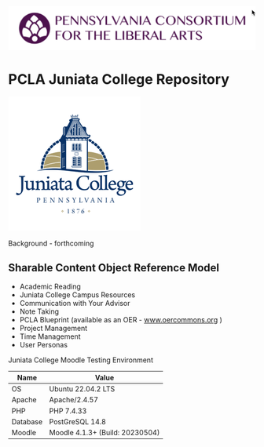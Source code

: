 ![PCLA Logo](./PCLA-logo.png)

# PCLA Juniata College Repository

![Juniata College Logo](./juniata.png)

Background - forthcoming 

## Sharable Content Object Reference Model 

* Academic Reading 
* Juniata College Campus Resources
* Communication with Your Advisor
* Note Taking
* PCLA Blueprint (available as an OER - www.oercommons.org )
* Project Management
* Time Management
* User Personas
 

Juniata College Moodle Testing Environment 

| Name     | Value              | 
| -------- | ------------------ | 
| OS       | Ubuntu 22.04.2 LTS |
| Apache   | Apache/2.4.57      |
| PHP      | PHP 7.4.33         |
| Database | PostGreSQL 14.8    |
| Moodle   | Moodle 4.1.3+ (Build: 20230504) |



